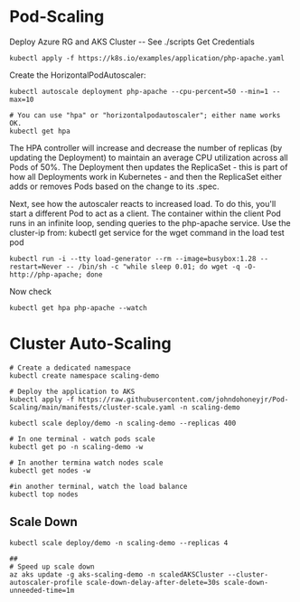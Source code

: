 # Pod-Scaling

Deploy Azure RG and AKS Cluster -- See ./scripts
Get Credentials
```
kubectl apply -f https://k8s.io/examples/application/php-apache.yaml
```
Create the HorizontalPodAutoscaler:
```
kubectl autoscale deployment php-apache --cpu-percent=50 --min=1 --max=10

# You can use "hpa" or "horizontalpodautoscaler"; either name works OK.
kubectl get hpa
```
The HPA controller will increase and decrease the number of replicas (by updating the Deployment) to maintain an average CPU utilization across all Pods of 50%. The Deployment then updates the ReplicaSet - this is part of how all Deployments work in Kubernetes - and then the ReplicaSet either adds or removes Pods based on the change to its .spec.

Next, see how the autoscaler reacts to increased load. To do this, you'll start a different Pod to act as a client. The container within the client Pod runs in an infinite loop, sending queries to the php-apache service. Use the cluster-ip from: kubectl get service for the wget command in the load test pod


```
kubectl run -i --tty load-generator --rm --image=busybox:1.28 --restart=Never -- /bin/sh -c "while sleep 0.01; do wget -q -O- http://php-apache; done
```

Now check 
```
kubectl get hpa php-apache --watch
```
# Cluster Auto-Scaling

```
# Create a dedicated namespace
kubectl create namespace scaling-demo

# Deploy the application to AKS
kubectl apply -f https://raw.githubusercontent.com/johndohoneyjr/Pod-Scaling/main/manifests/cluster-scale.yaml -n scaling-demo

kubectl scale deploy/demo -n scaling-demo --replicas 400

# In one terminal - watch pods scale
kubectl get po -n scaling-demo -w

# In another termina watch nodes scale
kubectl get nodes -w

#in another terminal, watch the load balance
kubectl top nodes
```
## Scale Down
```
kubectl scale deploy/demo -n scaling-demo --replicas 4

##
# Speed up scale down
az aks update -g aks-scaling-demo -n scaledAKSCluster --cluster-autoscaler-profile scale-down-delay-after-delete=30s scale-down-unneeded-time=1m
```

